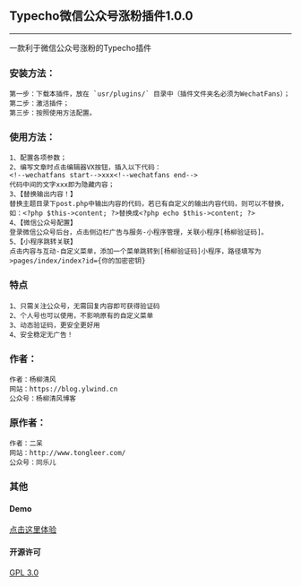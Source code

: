 ## Typecho微信公众号涨粉插件1.0.0

---
一款利于微信公众号涨粉的Typecho插件


### 安装方法：

	第一步：下载本插件，放在 `usr/plugins/` 目录中（插件文件夹名必须为WechatFans）；
	第二步：激活插件；
	第三步：按照使用方法配置。
	
### 使用方法：

	1、配置各项参数；
	2、编写文章时点击编辑器VX按钮，插入以下代码：
	<!--wechatfans start-->xxx<!--wechatfans end-->
	代码中间的文字xxx即为隐藏内容；
	3、【替换输出内容！】
	替换主题目录下post.php中输出内容的代码，若已有自定义的输出内容代码，则可以不替换，如：<?php $this->content; ?>替换成<?php echo $this->content; ?>
	4、【微信公众号配置】
	登录微信公众号后台，点击侧边栏广告与服务-小程序管理，关联小程序[杨柳验证码]。
	5、【小程序跳转关联】
	点击内容与互动-自定义菜单，添加一个菜单跳转到[杨柳验证码]小程序，路径填写为>pages/index/index?id={你的加密密钥}
	
### 特点

	1、只需关注公众号，无需回复内容即可获得验证码
	2、个人号也可以使用，不影响原有的自定义菜单
	3、动态验证码，更安全更好用
	4、安全稳定无广告！

### 作者：
	作者：杨柳清风
	网站：https://blog.ylwind.cn
	公众号：杨柳清风博客

### 原作者：

	作者：二呆
	网站：http://www.tongleer.com/
	公众号：同乐儿
### 其他

#### Demo

[点击这里体验](https://blog.ylwind.cn/archives/26.html)

#### 开源许可

[GPL 3.0](https://www.gnu.org/licenses/gpl-3.0.en.html)
